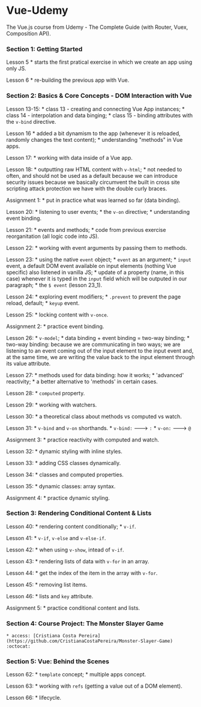 # Vue-Udemy
The Vue.js course from Udemy - The Complete Guide (with Router, Vuex, Composition API).

### Section 1: Getting Started

Lesson 5
    * starts the first pratical exercise in which we create an
    app using only JS.

Lesson 6
    * re-building the previous app with Vue.

### Section 2: Basics & Core Concepts - DOM Interaction with Vue

Lesson 13-15:
    * class 13 - creating and connecting Vue App instances;
    * class 14 - interpolation and data binging;
    * class 15 - binding attributes with the `v-bind` directive.

Lesson 16
    * added a bit dynamism to the app (whenever it is reloaded, randomly changes the text content);
    * understanding "methods" in Vue apps.

Lesson 17:
    * working with data inside of a Vue app.

Lesson 18:
    * outputting raw HTML content with `v-html`;
    * not needed to often, and should not be used as a default because we can introduce security issues because we basically circumvent the built in cross site scripting attack protection we have with the double curly braces.

Assignment 1:
    * put in practice what was learned so far (data binding).

Lesson 20:
    * listening to user events;
    * the `v-on` directive;
    * understanding event binding.

Lesson 21:
    * events and methods;
    * code from previous exercise reorganitation (all logic code into JS).

Lesson 22:
    * working with event arguments by passing them to methods.

Lesson 23:
    * using the native `event` object;
    * `event` as an argument;
    * `input` event, a default DOM event available on input elements (nothing Vue specific) also listened in vanilla JS;
    * update of a property (name, in this case) whenever it is typed in the `input` field which will be outputed in our paragraph;
    * the `$ event` (lesson 23_1).

Lesson 24:
    * exploring event modifiers;
    * `.prevent` to prevent the page reload, default;
    * `keyup` event.

Lesson 25:
    * locking content with `v-once`.

Assignment 2:
    * practice event binding.

Lesson 26:
    * `v-model`;
    * data binding + event binding = two-way binding;
    * two-way binding: because we are communicating in two ways; we are listening to an event coming out of the input element to the input event and, at the same time, we are writing the value back to the input element through its value attribute.

Lesson 27:
    * methods used for data binding: how it works;
    * 'advanced' reactivity;
    * a better alternative to 'methods' in certain cases.

Lesson 28:
    * `computed` property.

Lesson 29:
    * working with watchers.

Lesson 30:
    * a theoretical class about methods vs computed vs watch.

Lesson 31:
    * `v-bind` and `v-on` shorthands.
    * `v-bind:` ---> `:`
    * `v-on:` ---> `@`

Assignment 3:
    * practice reactivity with computed and watch.

Lesson 32:
    * dynamic styling with inline styles.

Lesson 33:
    * adding CSS classes dynamically.

Lesson 34:
    * classes and computed properties.

Lesson 35:
    * dynamic classes: array syntax.

Assignment 4:
    * practice dynamic styling.


### Section 3: Rendering Conditional Content & Lists

Lesson 40:
    * rendering content conditionally;
    * `v-if`.

Lesson 41:
    * `v-if`, `v-else` and `v-else-if`.

Lesson 42:
    * when using `v-show`, intead of `v-if`.

Lesson 43:
    * rendering lists of data with `v-for` in an array.

Lesson 44:
    * get the index of the item in the array with `v-for`.

Lesson 45:
    * removing list items.

Lesson 46:
    * lists and `key` attribute.

Assignment 5:
    * practice conditional content and lists.


### Section 4: Course Project: The Monster Slayer Game

    * access: [Cristiana Costa Pereira](https://github.com/CristianaCostaPereira/Monster-Slayer-Game) :octocat:


### Section 5: Vue: Behind the Scenes

Lesson 62:
    * `template` concept;
    * multiple apps concept.

Lesson 63:
    * working with `refs` (getting a value out of a DOM element).

Lesson 66:
    * lifecycle.